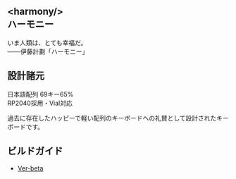 \<harmony/>  
ハーモニー
----------------------------
いま人類は、とても幸福だ。  
───伊藤計劃「ハーモニー」
## 設計諸元
日本語配列 69キー65%  
RP2040採用・Vial対応  
  
過去に存在したハッピーで軽い配列のキーボードへの礼賛として設計されたキーボードです。  


## ビルドガイド
- [Ver-beta](https://github.com/Cheena-gb/harmony/blob/main/docs/buildguide.md)

